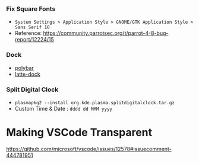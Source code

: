 ### Fix Square Fonts
- `System Settings > Application Style > GNOME/GTK Application Style > Sans Serif 10`
- Reference: https://community.parrotsec.org/t/parrot-4-8-bug-report/12224/15  

### Dock
- [polybar](https://github.com/polybar/polybar)  
- [latte-dock](https://github.com/KDE/latte-dock)  

### Split Digital Clock
- `plasmapkg2 --install org.kde.plasma.splitdigitalclock.tar.gz`
- Custom Time & Date : `dddd dd MMM yyyy`

# Making VSCode Transparent
https://github.com/microsoft/vscode/issues/12578#issuecomment-444781951
